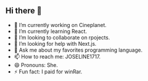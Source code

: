 ## Hi there 👋

- 🔭 I’m currently working on Cineplanet.
- 🌱 I’m currently learning React.
- 👯 I’m looking to collaborate on rpojects.
- 🤔 I’m looking for help with Next.js.
- 💬 Ask me about my favorites programming language.
- 📫 How to reach me: JOSELINE1717.
- 😄 Pronouns: She.
- ⚡ Fun fact: I paid for winRar.


